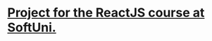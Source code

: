 # <a href="https://github.com/Fikata12/ReactJS-Project">Project for the ReactJS course at SoftUni.</a>